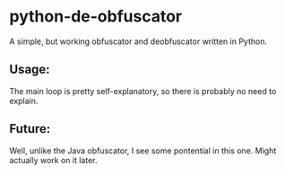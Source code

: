 # python-de-obfuscator
A simple, but working obfuscator and deobfuscator written in Python.

## Usage:
The main loop is pretty self-explanatory, so there is probably no need to explain.

## Future:
Well, unlike the Java obfuscator, I see some pontential in this one. Might actually work on it later.
